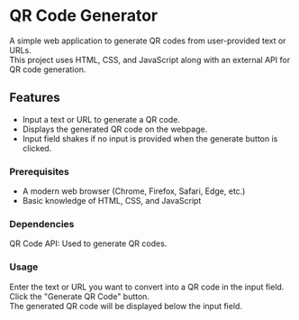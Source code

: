 
# QR Code Generator

A simple web application to generate QR codes from user-provided text or URLs. <br>
This project uses HTML, CSS, and JavaScript along with an external API for QR code generation.

## Features

- Input a text or URL to generate a QR code.
- Displays the generated QR code on the webpage.
- Input field shakes if no input is provided when the generate button is clicked.



### Prerequisites

- A modern web browser (Chrome, Firefox, Safari, Edge, etc.)
- Basic knowledge of HTML, CSS, and JavaScript

### Dependencies
QR Code API: Used to generate QR codes.

### Usage
Enter the text or URL you want to convert into a QR code in the input field.<br>
Click the "Generate QR Code" button.<br>
The generated QR code will be displayed below the input field.


 
